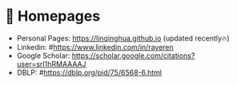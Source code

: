 # 📎 Homepages
- Personal Pages: https://linqinghua.github.io (updated recently🔥)
- Linkedin: #https://www.linkedin.com/in/rayeren
- Google Scholar: https://scholar.google.com/citations?user=srI1hRMAAAAJ
- DBLP: #https://dblp.org/pid/75/6568-6.html
